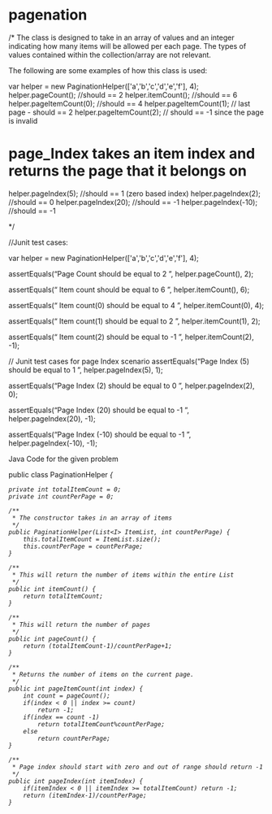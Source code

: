 # pagenation


/*
The class is designed to take in an array of values and an integer indicating how many items will be allowed per each page. The types of values contained within the collection/array are not relevant.

The following are some examples of how this class is used:


var helper = new PaginationHelper(['a','b','c','d','e','f'], 4);
helper.pageCount(); //should == 2
helper.itemCount(); //should == 6
helper.pageItemCount(0); //should == 4
helper.pageItemCount(1); // last page - should == 2
helper.pageItemCount(2); // should == -1 since the page is invalid

# page_Index takes an item index and returns the page that it belongs on
helper.pageIndex(5); //should == 1 (zero based index)
helper.pageIndex(2); //should == 0
helper.pageIndex(20); //should == -1
helper.pageIndex(-10); //should == -1

*/

//Junit test cases:

var helper = new PaginationHelper(['a','b','c','d','e','f'], 4);


assertEquals(“Page Count should be equal to 2 ”, helper.pageCount(), 2);

assertEquals(“ Item count should be equal to 6 ”, helper.itemCount(), 6);

assertEquals(“ Item count(0) should be equal to 4 ”, helper.itemCount(0), 4);

assertEquals(“ Item count(1) should be equal to 2 ”, helper.itemCount(1), 2);

assertEquals(“ Item count(2) should be equal to -1 ”, helper.itemCount(2), -1);

// Junit test cases for page Index scenario
assertEquals(“Page Index (5) should be equal to 1 ”, helper.pageIndex(5), 1);

assertEquals(“Page Index (2) should be equal to 0 ”, helper.pageIndex(2), 0);

assertEquals(“Page Index (20) should be equal to -1 ”, helper.pageIndex(20), -1);

assertEquals(“Page Index (-10) should be equal to -1 ”, helper.pageIndex(-10), -1);


Java Code for the given problem

public class PaginationHelper<I> {

    private int totalItemCount = 0;
    private int countPerPage = 0;
    
    /**
     * The constructor takes in an array of items 
     */
    public PaginationHelper(List<I> ItemList, int countPerPage) {
        this.totalItemCount = ItemList.size();
        this.countPerPage = countPerPage;
    }

    /**
     * This will return the number of items within the entire List
     */
    public int itemCount() {
        return totalItemCount;
    }

    /**
     * This will return the number of pages
     */
    public int pageCount() {
        return (totalItemCount-1)/countPerPage+1;
    }

    /**
     * Returns the number of items on the current page.
     */
    public int pageItemCount(int index) {
        int count = pageCount();
        if(index < 0 || index >= count)
        	return -1;
        if(index == count -1)
            return totalItemCount%countPerPage;
        else
            return countPerPage;
    }

    /**
     * Page index should start with zero and out of range should return -1
     */
    public int pageIndex(int itemIndex) {
        if(itemIndex < 0 || itemIndex >= totalItemCount) return -1;
        return (itemIndex-1)/countPerPage;
    }
